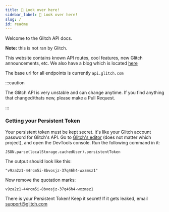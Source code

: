 ```yaml
---
title: 👀 Look over here!
sidebar_label: 👀 Look over here! 
slug: /
id: readme
---
```


Welcome to the Glitch API docs.

**Note:** this is not ran by Glitch.

This website contains known API routes, cool features, new Glitch announcements, etc. We also have a blog which is located [here](/blog)

The base url for all endpoints is currently `api.glitch.com`

:::caution

The Glitch API is very unstable and can change anytime. If you find anything that changed/thats new, please make a Pull Request.

:::

### Getting your Persistent Token
Your persistent token must be kept secret. it's like your Glitch account password for Glitch's API. Go to [Glitch's editor](https://glitch.com/edit/#!/) (does not matter which project), and open the DevTools console. Run the following command in it:

```
JSON.parse(localStorage.cachedUser).persistentToken
```

The output should look like this:

```
"v9za2z1-44rcm5i-8bvosjz-37q46h4-wxzmsz1"
```

Now remove the quotation marks:

```
v9za2z1-44rcm5i-8bvosjz-37q46h4-wxzmsz1
```

There is your Persistent Token!
Keep it secret! If it gets leaked, email [support@glitch.com](mailto:support@glitch.com)